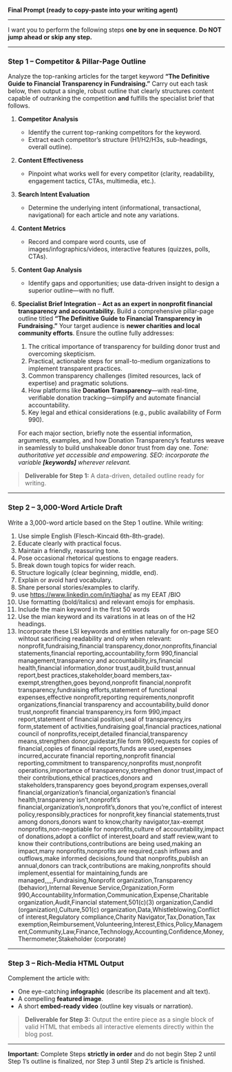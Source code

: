 **Final Prompt (ready to copy-paste into your writing agent)**

---

I want you to perform the following steps **one by one in sequence**. **Do NOT jump ahead or skip any step.**

---

### Step 1 – Competitor & Pillar-Page Outline

Analyze the top-ranking articles for the target keyword **“The Definitive Guide to Financial Transparency in Fundraising.”**
Carry out each task below, then output a single, robust outline that clearly structures content capable of outranking the competition **and** fulfills the specialist brief that follows.

1. **Competitor Analysis**

   * Identify the current top-ranking competitors for the keyword.
   * Extract each competitor’s structure (H1/H2/H3s, sub-headings, overall outline).

2. **Content Effectiveness**

   * Pinpoint what works well for every competitor (clarity, readability, engagement tactics, CTAs, multimedia, etc.).

3. **Search Intent Evaluation**

   * Determine the underlying intent (informational, transactional, navigational) for each article and note any variations.

4. **Content Metrics**

   * Record and compare word counts, use of images/infographics/videos, interactive features (quizzes, polls, CTAs).

5. **Content Gap Analysis**

   * Identify gaps and opportunities; use data-driven insight to design a superior outline—with no fluff.

6. **Specialist Brief Integration** – **Act as an expert in nonprofit financial transparency and accountability.**
   Build a comprehensive pillar-page outline titled **“The Definitive Guide to Financial Transparency in Fundraising.”**
   Your target audience is **newer charities and local community efforts**. Ensure the outline fully addresses:

   1. The critical importance of transparency for building donor trust and overcoming skepticism.
   2. Practical, actionable steps for small-to-medium organizations to implement transparent practices.
   3. Common transparency challenges (limited resources, lack of expertise) and pragmatic solutions.
   4. How platforms like **Donation Transparency**—with real-time, verifiable donation tracking—simplify and automate financial accountability.
   5. Key legal and ethical considerations (e.g., public availability of Form 990).

   For each major section, briefly note the essential information, arguments, examples, and how Donation Transparency’s features weave in seamlessly to build unshakeable donor trust from day one.
   *Tone: authoritative yet accessible and empowering.*
   *SEO: incorporate the variable **\[keywords]** wherever relevant.*

> **Deliverable for Step 1:** A data-driven, detailed outline ready for writing.

---

### Step 2 – 3,000-Word Article Draft

Write a 3,000-word article based on the Step 1 outline. While writing:

1. Use simple English (Flesch-Kincaid 6th-8th-grade).
2. Educate clearly with practical focus.
3. Maintain a friendly, reassuring tone.
4. Pose occasional rhetorical questions to engage readers.
5. Break down tough topics for wider reach.
6. Structure logically (clear beginning, middle, end).
7. Explain or avoid hard vocabulary.
8. Share personal stories/examples to clarify.
9. use https://www.linkedin.com/in/tiagha/ as my EEAT /BIO
9. Use formatting (bold/italics) and relevant emojis for emphasis.
10. Include the main keyword in the first 50 words
11. Use the mian keyword and its vairations in at leas on of the H2 headings.
12. Incorporate these  LSI keywords and entities naturally for on-page SEO wihtout sacrificing readability and only when relevant: 
nonprofit,fundraising,financial transparency,donor,nonprofits,financial statements,financial reporting,accountability,form 990,financial management,transparency and accountability,irs,financial health,financial information,donor trust,audit,build trust,annual report,best practices,stakeholder,board members,tax-exempt,strengthen,goes beyond,nonprofit financial,nonprofit transparency,fundraising efforts,statement of functional expenses,effective nonprofit,reporting requirements,nonprofit organizations,financial transparency and accountability,build donor trust,nonprofit financial transparency,irs form 990,impact report,statement of financial position,seal of transparency,irs form,statement of activities,fundraising goal,financial practices,national council of nonprofits,receipt,detailed financial,transparency means,strengthen donor,guidestar,file form 990,requests for copies of financial,copies of financial reports,funds are used,expenses incurred,accurate financial reporting,nonprofit financial reporting,commitment to transparency,nonprofits must,nonprofit operations,importance of transparency,strengthen donor trust,impact of their contributions,ethical practices,donors and stakeholders,transparency goes beyond,program expenses,overall financial,organization’s financial,organization’s financial health,transparency isn’t,nonprofit’s financial,organization’s,nonprofit’s,donors that you’re,conflict of interest policy,responsibly,practices for nonprofit,key financial statements,trust among donors,donors want to know,charity navigator,tax-exempt nonprofits,non-negotiable for nonprofits,culture of accountability,impact of donations,adopt a conflict of interest,board and staff review,want to know their contributions,contributions are being used,making an impact,many nonprofits,nonprofits are required,cash inflows and outflows,make informed decisions,found that nonprofits,publish an annual,donors can track,contributions are making,nonprofits should implement,essential for maintaining,funds are managed,,,,,Fundraising,Nonprofit organization,Transparency (behavior),Internal Revenue Service,Organization,Form 990,Accountability,Information,Communication,Expense,Charitable organization,Audit,Financial statement,501(c)(3) organization,Candid (organization),Culture,501(c) organization,Data,Whistleblowing,Conflict of interest,Regulatory compliance,Charity Navigator,Tax,Donation,Tax exemption,Reimbursement,Volunteering,Interest,Ethics,Policy,Management,Community,Law,Finance,Technology,Accounting,Confidence,Money,Thermometer,Stakeholder (corporate)
---

### Step 3 – Rich-Media HTML Output

Complement the article with:

* One eye-catching **infographic** (describe its placement and alt text).
* A compelling **featured image**.
* A short **embed-ready video** (outline key visuals or narration).

> **Deliverable for Step 3:** Output the entire piece as a single block of valid HTML that embeds all interactive elements directly within the blog post.

---

**Important:** Complete Steps **strictly in order** and do not begin Step 2 until Step 1’s outline is finalized, nor Step 3 until Step 2’s article is finished.